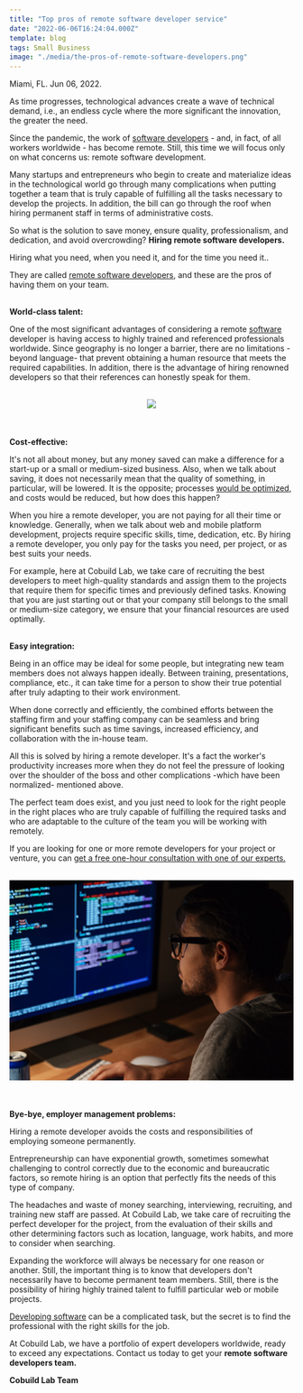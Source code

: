 ```yaml
---
title: "Top pros of remote software developer service"
date: "2022-06-06T16:24:04.000Z"
template: blog
tags: Small Business
image: "./media/the-pros-of-remote-software-developers.png"
---
```


Miami, FL. Jun 06, 2022.

As time progresses, technological advances create a wave of technical demand, i.e., an endless cycle where the more significant the innovation, the greater the need. 

Since the pandemic, the work of <a target="_blank" href="https://www.cobuildlab.com/blog/software-development-as-a-service-sdaas-how-to-succeed-without-permanent-staff/">   software developers</a> - and, in fact, of all workers worldwide - has become remote. Still, this time we will focus only on what concerns us: remote software development. 

Many startups and entrepreneurs who begin to create and materialize ideas in the technological world go through many complications when putting together a team that is truly capable of fulfilling all the tasks necessary to develop the projects. In addition, the bill can go through the roof when hiring permanent staff in terms of administrative costs. 

So what is the solution to save money, ensure quality, professionalism, and dedication, and avoid overcrowding? <b>Hiring remote software developers.</b>

<title-2 align="centered">Hiring what you need, when you need it, and for the time you need it.</title-2>.

They are called <a target="_blank" href="https://www.cobuildlab.com/blog/hire-remote-software-developers/">   remote software developers</a>, and these are the pros of having them on your team. <br> </br>

<b><title-4>World-class talent:</title-4></b>

One of the most significant advantages of considering a remote <a target="_blank" href="https://www.cobuildlab.com/blog/aspects-to-measure-performance-software-product/">   software</a> developer is having access to highly trained and referenced professionals worldwide. Since geography is no longer a barrier, there are no limitations -beyond language- that prevent obtaining a human resource that meets the required capabilities. In addition, there is the advantage of hiring renowned developers so that their references can honestly speak for them. <br> </br>

<center>
<img src="./media/pros-of-remote-software-developer-service.png
">
</center> <br> </br>

<b><title-4>Cost-effective:</title-4></b>

It's not all about money, but any money saved can make a difference for a start-up or a small or medium-sized business. Also, when we talk about saving, it does not necessarily mean that the quality of something, in particular, will be lowered. It is the opposite; processes <a target="_blank" href="https://www.cobuildlab.com/blog/upgrade-the-software-tool-you-are-using-for-business-activities/">   would be optimized</a>, and costs would be reduced, but how does this happen?

When you hire a remote developer, you are not paying for all their time or knowledge. Generally, when we talk about web and mobile platform development, projects require specific skills, time, dedication, etc. By hiring a remote developer, you only pay for the tasks you need, per project, or as best suits your needs.

For example, here at Cobuild Lab, we take care of recruiting the best developers to meet high-quality standards and assign them to the projects that require them for specific times and previously defined tasks. Knowing that you are just starting out or that your company still belongs to the small or medium-size category, we ensure that your financial resources are used optimally. <br> </br>

<b><title-4>Easy integration:</title-4></b>

Being in an office may be ideal for some people, but integrating new team members does not always happen ideally. Between training, presentations, compliance, etc., it can take time for a person to show their true potential after truly adapting to their work environment. 

When done correctly and efficiently, the combined efforts between the staffing firm and your staffing company can be seamless and bring significant benefits such as time savings, increased efficiency, and collaboration with the in-house team. 

All this is solved by hiring a remote developer. It's a fact the worker's productivity increases more when they do not feel the pressure of looking over the shoulder of the boss and other complications -which have been normalized- mentioned above.

The perfect team does exist, and you just need to look for the right people in the right places who are truly capable of fulfilling the required tasks and who are adaptable to the culture of the team you will be working with remotely. 

If you are looking for one or more remote developers for your project or venture, you can <a target="_blank" href="https://www.cobuildlab.com/">   get a free one-hour consultation with one of our experts.</a> <br> </br>

<center>
<img src="./media/remote-software-developer.png">
</center> <br> </br>

<b><title-4>Bye-bye, employer management problems:</title-4></b>

Hiring a remote developer avoids the costs and responsibilities of employing someone permanently.

Entrepreneurship can have exponential growth, sometimes somewhat challenging to control correctly due to the economic and bureaucratic factors, so remote hiring is an option that perfectly fits the needs of this type of company.

The headaches and waste of money searching, interviewing, recruiting, and training new staff are passed. At Cobuild Lab, we take care of recruiting the perfect developer for the project, from the evaluation of their skills and other determining factors such as location, language, work habits, and more to consider when searching.

Expanding the workforce will always be necessary for one reason or another. Still, the important thing is to know that developers don't necessarily have to become permanent team members. Still, there is the possibility of hiring highly trained talent to fulfill particular web or mobile projects.

<a target="_blank" href="https://www.cobuildlab.com/blog/types-of-web-applications-for-small-businesses-and-startups-in-2022/">   Developing software</a> can be a complicated task, but the secret is to find the professional with the right skills for the job.

At Cobuild Lab, we have a portfolio of expert developers worldwide, ready to exceed any expectations. Contact us today to get your <b>remote software developers team.</b>

<b><title-3>Cobuild Lab Team</title-3></b>
